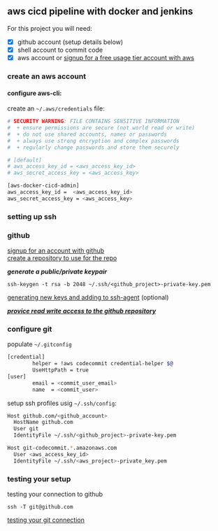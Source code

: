 ## aws cicd pipeline with docker and jenkins

For this project you will need:

- [x] github account (setup details below)
- [x] shell account to commit code
- [x] aws account or [signup for a free usage tier account with aws](https://aws.amazon.com/free/)

### create an aws account

#### configure aws-cli:

create an `~/.aws/credentials` file:
```bash
# SECURITY WARNING: FILE CONTAINS SENSITIVE INFORMATION
#  + ensure permissions are secure (not world read or write)
#  + do not use shared accounts, names or passwords
#  + always use strong encryption and complex passwords
#  + regularly change passwords and store them securely

# [default]
# aws_access_key_id = <aws_access_key_id>
# aws_secret_access_key = <aws_access_key>

[aws-docker-cicd-admin]
aws_access_key_id =  <aws_access_key_id>
aws_secret_access_key = <aws_access_key>
```

### setting up ssh

### github

[signup for an account with github](https://help.github.com/articles/signing-up-for-a-new-github-account/)<br>
[create a repository to use for the repo](https://help.github.com/articles/create-a-repo/)<br>


***generate a public/private keypair***
```
ssh-keygen -t rsa -b 2048 ~/.ssh/<github_project>-private-key.pem
```

[generating new keys and adding to ssh-agent](https://help.github.com/articles/generating-a-new-ssh-key-and-adding-it-to-the-ssh-agent) (optional)

[***provice read write access to the github repository***](https://help.github.com/articles/adding-a-new-ssh-key-to-your-github-account/)


### configure git

populate `~/.gitconfig`

```bash
[credential]
        helper = !aws codecommit credential-helper $@
        UseHttpPath = true
[user]
        email = <commit_user_email>
        name  = <commit_user>
```

setup ssh profiles usig `~/.ssh/config`:

```bash
Host github.com/<github_account>
  HostName github.com
  User git
  IdentityFile ~/.ssh/<github_project>-private-key.pem

Host git-codecommit.*.amazonaws.com
  User <aws_access_key_id>
  IdentityFile ~/.ssh/<aws_project>-private_key.pem
```

### testing your setup

testing your connection to github
```
ssh -T git@github.com
```

[testing your git connection](https://help.github.com/articles/testing-your-ssh-connection/)<br>
